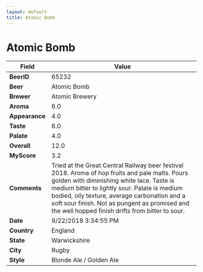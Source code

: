 ```yaml
---
layout: default
title: Atomic Bomb
---
```


# Atomic Bomb

| Field         | Value     |
|---------------|-----------|
| **BeerID** | 65232 |
| **Beer** | Atomic Bomb |
| **Brewer** | Atomic Brewery |
| **Aroma** | 6.0 |
| **Appearance** | 4.0 |
| **Taste** | 6.0 |
| **Palate** | 4.0 |
| **Overall** | 12.0 |
| **MyScore** | 3.2 |
| **Comments** | Tried at the Great Central Railway beer festival 2018. Aroma of hop fruits and pale malts. Pours golden with diminishing white lace. Taste is medium bitter to lightly sour. Palate is medium bodied, oily texture, average carbonation and a soft sour finish. Not as pungent as promised and the well hopped finish drifts from bitter to sour. |
| **Date** | 9/22/2018 3:34:55 PM |
| **Country** | England |
| **State** | Warwickshire |
| **City** | Rugby |
| **Style** | Blonde Ale / Golden Ale |
